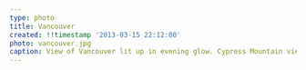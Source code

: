 ```yaml
---
type: photo
title: Vancouver
created: !!timestamp '2013-03-15 22:12:00'
photo: vancouver.jpg
caption: View of Vancouver lit up in evening glow. Cypress Mountain viewpoint, Vancouver, BC.
---
```

